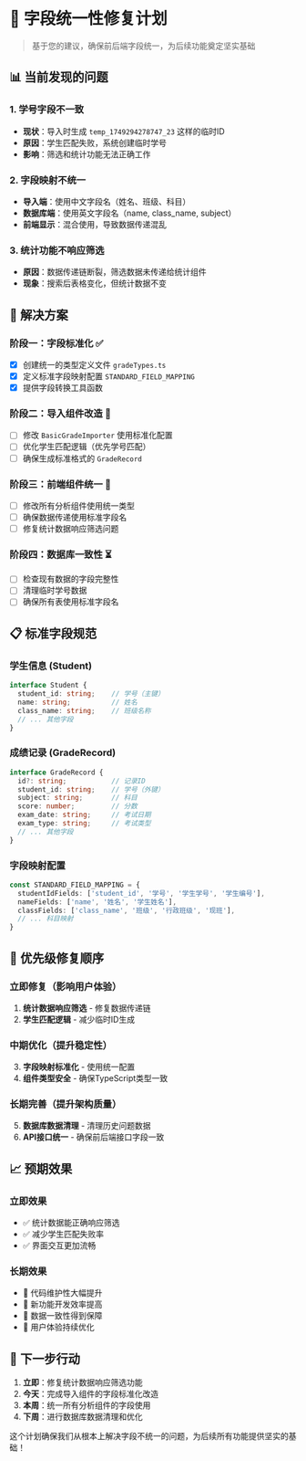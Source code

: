 # 🎯 字段统一性修复计划

> 基于您的建议，确保前后端字段统一，为后续功能奠定坚实基础

## 📊 当前发现的问题

### 1. **学号字段不一致**
- **现状**：导入时生成 `temp_1749294278747_23` 这样的临时ID
- **原因**：学生匹配失败，系统创建临时学号
- **影响**：筛选和统计功能无法正确工作

### 2. **字段映射不统一**
- **导入端**：使用中文字段名（姓名、班级、科目）
- **数据库端**：使用英文字段名（name, class_name, subject）
- **前端显示**：混合使用，导致数据传递混乱

### 3. **统计功能不响应筛选**
- **原因**：数据传递链断裂，筛选数据未传递给统计组件
- **现象**：搜索后表格变化，但统计数据不变

## 🎯 解决方案

### 阶段一：字段标准化 ✅
- [x] 创建统一的类型定义文件 `gradeTypes.ts`
- [x] 定义标准字段映射配置 `STANDARD_FIELD_MAPPING`
- [x] 提供字段转换工具函数

### 阶段二：导入组件改造 🔄
- [ ] 修改 `BasicGradeImporter` 使用标准化配置
- [ ] 优化学生匹配逻辑（优先学号匹配）
- [ ] 确保生成标准格式的 `GradeRecord`

### 阶段三：前端组件统一 🔄
- [ ] 修改所有分析组件使用统一类型
- [ ] 确保数据传递使用标准字段名
- [ ] 修复统计数据响应筛选问题

### 阶段四：数据库一致性 ⏳
- [ ] 检查现有数据的字段完整性
- [ ] 清理临时学号数据
- [ ] 确保所有表使用标准字段名

## 📋 标准字段规范

### 学生信息 (Student)
```typescript
interface Student {
  student_id: string;    // 学号（主键）
  name: string;          // 姓名
  class_name: string;    // 班级名称
  // ... 其他字段
}
```

### 成绩记录 (GradeRecord)
```typescript
interface GradeRecord {
  id?: string;           // 记录ID
  student_id: string;    // 学号（外键）
  subject: string;       // 科目
  score: number;         // 分数
  exam_date: string;     // 考试日期
  exam_type: string;     // 考试类型
  // ... 其他字段
}
```

### 字段映射配置
```typescript
const STANDARD_FIELD_MAPPING = {
  studentIdFields: ['student_id', '学号', '学生学号', '学生编号'],
  nameFields: ['name', '姓名', '学生姓名'],
  classFields: ['class_name', '班级', '行政班级', '现班'],
  // ... 科目映射
}
```

## 🎯 优先级修复顺序

### 立即修复（影响用户体验）
1. **统计数据响应筛选** - 修复数据传递链
2. **学生匹配逻辑** - 减少临时ID生成

### 中期优化（提升稳定性）
3. **字段映射标准化** - 使用统一配置
4. **组件类型安全** - 确保TypeScript类型一致

### 长期完善（提升架构质量）
5. **数据库数据清理** - 清理历史问题数据
6. **API接口统一** - 确保前后端接口字段一致

## 📈 预期效果

### 立即效果
- ✅ 统计数据能正确响应筛选
- ✅ 减少学生匹配失败率
- ✅ 界面交互更加流畅

### 长期效果
- 🎯 代码维护性大幅提升
- 🎯 新功能开发效率提高
- 🎯 数据一致性得到保障
- 🎯 用户体验持续优化

## 🚀 下一步行动

1. **立即**：修复统计数据响应筛选功能
2. **今天**：完成导入组件的字段标准化改造
3. **本周**：统一所有分析组件的字段使用
4. **下周**：进行数据库数据清理和优化

这个计划确保我们从根本上解决字段不统一的问题，为后续所有功能提供坚实的基础！ 